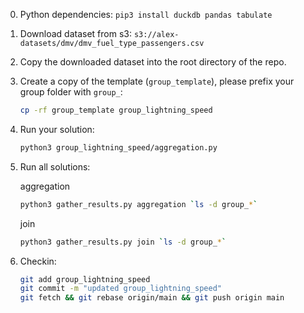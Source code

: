 0. Python dependencies: `pip3 install duckdb pandas tabulate`
1. Download dataset from s3: `s3://alex-datasets/dmv/dmv_fuel_type_passengers.csv`
2. Copy the downloaded dataset into the root directory of the repo.
3. Create a copy of the template (`group_template`), please prefix your group folder with `group_`:
   ```bash
   cp -rf group_template group_lightning_speed
   ```
4. Run your solution:
   ```bash
   python3 group_lightning_speed/aggregation.py
   ```
5. Run all solutions:

   aggregation
   ```bash
   python3 gather_results.py aggregation `ls -d group_*`
   ```
   join
   ```bash
   python3 gather_results.py join `ls -d group_*`
   ```
6. Checkin:
   ```bash
   git add group_lightning_speed
   git commit -m "updated group_lightning_speed"
   git fetch && git rebase origin/main && git push origin main
   ```
